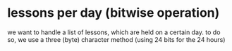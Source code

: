 # lessons per day (bitwise operation)
we want to handle a list of lessons, which are held on a certain day. to do so, we use a three (byte) character method (using 24 bits for the 24 hours)
